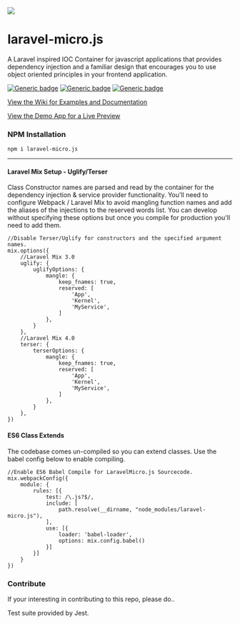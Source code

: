 ![](https://bayareawebpro.github.io/laravel-micro.js/build/images/top-banner.png)

# laravel-micro.js

A Laravel inspired IOC Container for javascript applications 
that provides dependency injection and a familiar design 
that encourages you to use object oriented principles 
in your frontend application.

[![Generic badge](https://img.shields.io/badge/build-passing-brightgreen.svg)]()
[![Generic badge](https://img.shields.io/badge/License-MIT-orange.svg)]()
[![Generic badge](https://img.shields.io/badge/Version-1.0.0-blue.svg)]()

[View the Wiki for Examples and Documentation](https://github.com/bayareawebpro/laravel-micro.js/wiki)

[View the Demo App for a Live Preview](https://bayareawebpro.github.io/laravel-micro.js/#/)


### NPM Installation
`npm i laravel-micro.js`

---

#### Laravel Mix Setup - Uglify/Terser
Class Constructor names are parsed and read by the container for the dependency injection & service provider
 functionality.  You'll need to configure Webpack / Laravel Mix to avoid mangling function names and add the aliases 
 of the injections to the reserved words list.  You can develop without specifying these options but once you compile 
 for production you'll need to add them. 

```
//Disable Terser/Uglify for constructors and the specified argument names.
mix.options({
    //Laravel Mix 3.0
    uglify: {
        uglifyOptions: {
            mangle: {
                keep_fnames: true,
                reserved: [
                    'App',
                    'Kernel',
                    'MyService',
                ]
            },
        }
    },
    //Laravel Mix 4.0
    terser: {
        terserOptions: {
            mangle: {
                keep_fnames: true,
                reserved: [
                    'App',
                    'Kernel',
                    'MyService',
                ]
            },
        }
    },
})
```

#### ES6 Class Extends
The codebase comes un-compiled so you can extend classes. Use the babel config below to enable compiling.

```
//Enable ES6 Babel Compile for LaravelMicro.js Sourcecode.
mix.webpackConfig({
    module: {
        rules: [{
            test: /\.js?$/,
            include: [
                path.resolve(__dirname, "node_modules/laravel-micro.js"), 
            ],
            use: [{
                loader: 'babel-loader',
                options: mix.config.babel()
            }]
        }]
    }
})
```

### Contribute
If your interesting in contributing to this repo, please do..

Test suite provided by Jest.
